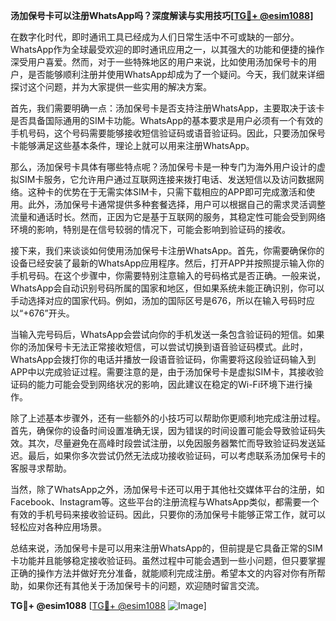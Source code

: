 **汤加保号卡可以注册WhatsApp吗？深度解读与实用技巧[[TG💪+ @esim1088](https://t.me/s/esim1088)]**

在数字化时代，即时通讯工具已经成为人们日常生活中不可或缺的一部分。WhatsApp作为全球最受欢迎的即时通讯应用之一，以其强大的功能和便捷的操作深受用户喜爱。然而，对于一些特殊地区的用户来说，比如使用汤加保号卡的用户，是否能够顺利注册并使用WhatsApp却成为了一个疑问。今天，我们就来详细探讨这个问题，并为大家提供一些实用的解决方案。

首先，我们需要明确一点：汤加保号卡是否支持注册WhatsApp，主要取决于该卡是否具备国际通用的SIM卡功能。WhatsApp的基本要求是用户必须有一个有效的手机号码，这个号码需要能够接收短信验证码或语音验证码。因此，只要汤加保号卡能够满足这些基本条件，理论上就可以用来注册WhatsApp。

那么，汤加保号卡具体有哪些特点呢？汤加保号卡是一种专门为海外用户设计的虚拟SIM卡服务，它允许用户通过互联网连接来拨打电话、发送短信以及访问数据网络。这种卡的优势在于无需实体SIM卡，只需下载相应的APP即可完成激活和使用。此外，汤加保号卡通常提供多种套餐选择，用户可以根据自己的需求灵活调整流量和通话时长。然而，正因为它是基于互联网的服务，其稳定性可能会受到网络环境的影响，特别是在信号较弱的情况下，可能会影响到验证码的接收。

接下来，我们来谈谈如何使用汤加保号卡注册WhatsApp。首先，你需要确保你的设备已经安装了最新的WhatsApp应用程序。然后，打开APP并按照提示输入你的手机号码。在这个步骤中，你需要特别注意输入的号码格式是否正确。一般来说，WhatsApp会自动识别号码所属的国家和地区，但如果系统未能正确识别，你可以手动选择对应的国家代码。例如，汤加的国际区号是676，所以在输入号码时应以“+676”开头。

当输入完号码后，WhatsApp会尝试向你的手机发送一条包含验证码的短信。如果你的汤加保号卡无法正常接收短信，可以尝试切换到语音验证码模式。此时，WhatsApp会拨打你的电话并播放一段语音验证码，你需要将这段验证码输入到APP中以完成验证过程。需要注意的是，由于汤加保号卡是虚拟SIM卡，其接收验证码的能力可能会受到网络状况的影响，因此建议在稳定的Wi-Fi环境下进行操作。

除了上述基本步骤外，还有一些额外的小技巧可以帮助你更顺利地完成注册过程。首先，确保你的设备时间设置准确无误，因为错误的时间设置可能会导致验证码失效。其次，尽量避免在高峰时段尝试注册，以免因服务器繁忙而导致验证码发送延迟。最后，如果你多次尝试仍然无法成功接收验证码，可以考虑联系汤加保号卡的客服寻求帮助。

当然，除了WhatsApp之外，汤加保号卡还可以用于其他社交媒体平台的注册，如Facebook、Instagram等。这些平台的注册流程与WhatsApp类似，都需要一个有效的手机号码来接收验证码。因此，只要你的汤加保号卡能够正常工作，就可以轻松应对各种应用场景。

总结来说，汤加保号卡是可以用来注册WhatsApp的，但前提是它具备正常的SIM卡功能并且能够稳定接收验证码。虽然过程中可能会遇到一些小问题，但只要掌握正确的操作方法并做好充分准备，就能顺利完成注册。希望本文的内容对你有所帮助，如果你还有其他关于汤加保号卡的问题，欢迎随时留言交流。

**TG💪+ @esim1088** [[TG💪+ @esim1088](https://t.me/s/esim1088) ![Image](https://i.postimg.cc/4NQfJmqS/Snipaste-2025-05-13-00-14-12.png)]